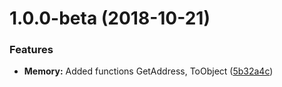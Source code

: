 <a name="1.0.0-beta"></a>
# 1.0.0-beta (2018-10-21)


### Features

* **Memory:** Added functions GetAddress, ToObject ([5b32a4c](https://github.com/vchirikov/Simple/commit/5b32a4c))


